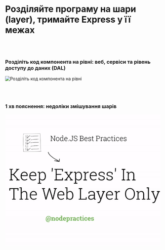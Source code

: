 # Розділяйте програму на шари (layer), тримайте Express у її межах

<br/><br/>

 ### Розділіть код компонента на рівні: веб, сервіси та рівень доступу до даних (DAL)

![Розділіть код компонента на рівні](../../assets/images/structurebycomponents.PNG "Розділіть код компонента на рівні")

 <br/><br/>

### 1 хв пояснення: недоліки змішування шарів

![Мінус змішування шарів](../../assets/images/keepexpressinweb.gif "Мінус змішування шарів")
